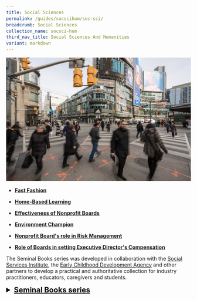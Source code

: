 ```yaml
---
title: Social Sciences
permalink: /guides/socscihum/soc-sci/
breadcrumb: Social Sciences
collection_name: socsci-hum
third_nav_title: Social Sciences And Humanities
variant: markdown
---
```

<img src="/images/category/social-science.jpg" alt="social science banner" style="width:800px;">

- [**Fast Fashion**](/guides/socscihum/soc-sci/fast-fashion)

- [**Home-Based Learning**](/guides/socscihum/soc-sci/home-based-learning/)

- [**Effectiveness of Nonprofit Boards**](/guides/socscihum/soc-sci/effectiveness-nonprofit)
- [**Environment Champion**](/guides/socscihum/soc-sci/environment-champion)
- [**Nonprofit Board's role in Risk Management**](/guides/socscihum/soc-sci/nonprofit-boards-risk)
- [**Role of Boards in setting Executive Director's Compensation**](/guides/socscihum/soc-sci/exec-director-compense)

The Seminal Books series was developed in collaboration with the [Social Services Institute](https://www.ssi.gov.sg/), the [Early Childhood Development Agency](https://www.ecda.gov.sg/) and other partners to develop a practical and authoritative collection for industry practitioners, educators, caregivers and students.

<details style="font-size:20px; color:black">
  <summary><b><u>Seminal Books series</u></b></summary>
  - <a href="/guides/socscihum/soc-sci/seminal/social-services"><b>100 Seminal Books: Social Services</b></a><br>
  - <a href="/guides/socscihum/soc-sci/seminal/cyber-wellness"><b>100 Seminal Books: Social Services - Cyber Wellness</b></a><br>
  - <a href="/guides/socscihum/soc-sci/seminal/childrenyouthgen"><b>100 Seminal Books: Social Services - Services for Children and Youth (General)</b></a><br>
  - <a href="/guides/socscihum/soc-sci/seminal/special-needs"><b>100 Seminal Books: Social Services - Youth with Special Needs</b></a><br>
  - <a href="/guides/socscihum/soc-sci/seminal/youths-at-risk"><b>100 Seminal Books: Social Services - Youths at Risk</b></a><br>
  - <a href="/guides/socscihum/soc-sci/seminal/vulnerable-youth/"><b>100 Seminal Books: Vulnerable Children and Youths</b></a><br>
  - <a href="/guides/socscihum/soc-sci/seminal/books-ece"><b>Seminal Books on Early Childhood Education</b></a><br>
</details>
<p></p>